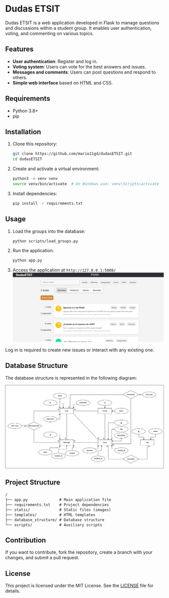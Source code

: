 # Dudas ETSIT

Dudas ETSIT is a web application developed in Flask to manage questions and discussions within a student group. It enables user authentication, voting, and commenting on various topics.

## Features
- **User authentication**: Register and log in.
- **Voting system**: Users can vote for the best answers and issues.
- **Messages and comments**: Users can post questions and respond to others.
- **Simple web interface** based on HTML and CSS.

## Requirements
- Python 3.8+
- pip

## Installation
1. Clone this repository:
   ```bash
   git clone https://github.com/mario11gd/dudasETSIT.git
   cd dudasETSIT
   ```
2. Create and activate a virtual environment:
   ```bash
   python3 -m venv venv
   source venv/bin/activate  # On Windows use: venv\Scripts\activate
   ```
3. Install dependencies:
   ```bash
   pip install -r requirements.txt
   ```

## Usage
1. Load the groups into the database:
   ```bash
   python scripts/load_groups.py
   ```
2. Run the application:
   ```bash
   python app.py
   ```
3. Access the application at `http://127.0.0.1:5000/`
![Main page](static/main_page.png)

Log in is required to create new issues or interact with any existing one.

## Database Structure
The database structure is represented in the following diagram:

![Database structure](database_structure/dudasETSIT.png)

## Project Structure
```
/
├── app.py              # Main application file
├── requirements.txt    # Project dependencies
├── static/             # Static files (images)
├── templates/          # HTML templates
├── database_structure/ # Database structure
└── scripts/            # Auxiliary scripts
```

## Contribution
If you want to contribute, fork the repository, create a branch with your changes, and submit a pull request.

## License
This project is licensed under the MIT License.
See the [LICENSE](LICENSE) file for details.